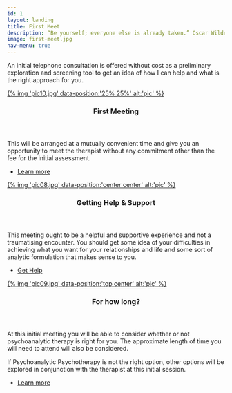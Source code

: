 ```yaml
---
id: 1
layout: landing
title: First Meet
description: “Be yourself; everyone else is already taken.” Oscar Wilde
image: first-meet.jpg
nav-menu: true
---
```


<!-- Main -->
<div id="main">

<!-- One -->
<section id="one">
	<div class="inner">
		<p>An initial telephone consultation is offered without cost as a preliminary exploration and screening tool to
		get an idea of how I can help and what is the right approach for you.</p>
	</div>
</section>

<!-- two -->
<section id="two" class="spotlights">
	<section>
		<a href="/" class="image">
			{% img 'pic10.jpg' data-position:'25% 25%' alt:'pic' %}
		</a>
		<div class="content">
			<div class="inner">
				<header class="major">
					<h3>First Meeting</h3>
				</header>
				<p>This will be arranged at a mutually convenient time and give you an opportunity to meet the therapist without any commitment other than the fee for the initial assessment.</p>
				<ul class="actions">
					<li><a href="/" class="button">Learn more</a></li>
				</ul>
			</div>
		</div>
	</section>
	<section>
		<a href="/" class="image">
			{% img 'pic08.jpg' data-position:'center center' alt:'pic' %}
		</a>
		<div class="content">
			<div class="inner">
				<header class="major">
					<h3>Getting Help & Support</h3>
				</header>
				<p>This meeting ought to be a helpful and supportive experience and not a traumatising encounter.
                   You should get some idea of your difficulties in achieving what you want for your relationships and life and some sort of analytic formulation that makes sense to you.</p>
				<ul class="actions">
					<li><a href="/" class="button">Get Help</a></li>
				</ul>
			</div>
		</div>
	</section>
	<section>
		<a href="/" class="image">
			{% img 'pic09.jpg' data-position:'top center' alt:'pic' %}
		</a>
		<div class="content">
			<div class="inner">
				<header class="major">
					<h3>For how long?</h3>
				</header>
				<p>At this initial meeting you will be able to consider whether or not psychoanalytic therapy is right
				for you. The approximate length of time you will need to attend will also be considered.</p>
                <p>If Psychoanalytic Psychotherapy is not the right option, other options will be explored in
                conjunction with the therapist at this initial session.</p>
				<ul class="actions">
					<li><a href="/" class="button">Learn more</a></li>
				</ul>
			</div>
		</div>
	</section>
</section>

</div>
